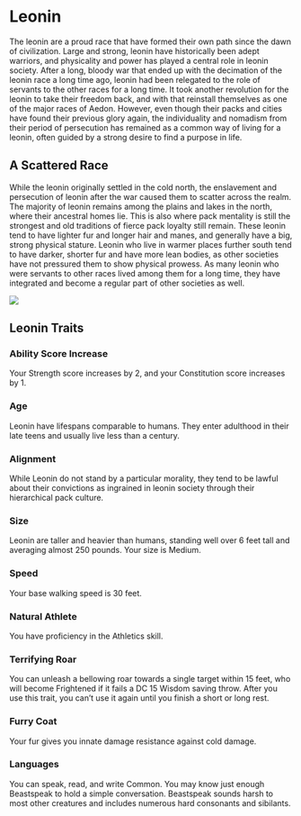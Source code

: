 # Leonin

The leonin are a proud race that have formed their own path since the dawn of civilization. Large and strong, leonin have historically been adept warriors, and physicality and power has played a central role in leonin society. After a long, bloody war that ended up with the decimation of the leonin race a long time ago, leonin had been relegated to the role of servants to the other races for a long time. It took another revolution for the leonin to take their freedom back, and with that reinstall themselves as one of the major races of Aedon. However, even though their packs and cities have found their previous glory again, the individuality and nomadism from their period of persecution has remained as a common way of living for a leonin, often guided by a strong desire to find a purpose in life.

## A Scattered Race

While the leonin originally settled in the cold north, the enslavement and persecution of leonin after the war caused them to scatter across the realm. The majority of leonin remains among the plains and lakes in the north, where their ancestral homes lie. This is also where pack mentality is still the strongest and old traditions of fierce pack loyalty still remain. These leonin tend to have lighter fur and longer hair and manes, and generally have a big, strong physical stature. Leonin who live in warmer places further south tend to have darker, shorter fur and have more lean bodies, as other societies have not pressured them to show physical prowess. As many leonin who were servants to other races lived among them for a long time, they have integrated and become a regular part of other societies as well.

![](https://i.imgur.com/I5A7sSf.png)

## Leonin Traits

### Ability Score Increase 
Your Strength score increases by 2, and your Constitution score increases by 1.

### Age 
Leonin have lifespans comparable to humans. They enter adulthood in their late teens and usually live less than a century.

### Alignment 
While Leonin do not stand by a particular morality, they tend to be lawful about their convictions as ingrained in leonin society through their hierarchical pack culture.

### Size 
Leonin are taller and heavier than humans, standing well over 6 feet tall and averaging almost 250 pounds. Your size is Medium.

### Speed 
Your base walking speed is 30 feet.

### Natural Athlete
You have proficiency in the Athletics skill.

### Terrifying Roar
You can unleash a bellowing roar towards a single target within 15 feet, who will become Frightened if it fails a DC 15 Wisdom saving throw. After you use this trait, you can’t use it again until you finish a short or long rest.

### Furry Coat
Your fur gives you innate damage resistance against cold damage.

### Languages
You can speak, read, and write Common. You may know just enough Beastspeak to hold a simple conversation. Beastspeak sounds harsh to most other creatures and includes numerous hard consonants and sibilants.
